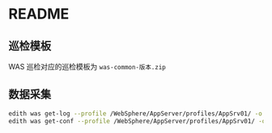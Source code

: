 # README

## 巡检模板

WAS 巡检对应的巡检模板为 `was-common-版本.zip`

## 数据采集

```bash
edith was get-log --profile /WebSphere/AppServer/profiles/AppSrv01/ -o /edith_data -f json
edith was get-conf --profile /WebSphere/AppServer/profiles/AppSrv01/ -o /edith_data -f json
```



